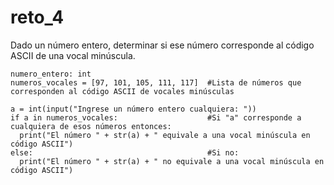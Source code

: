 # reto_4

Dado un número entero, determinar si ese número corresponde al código ASCII de una vocal minúscula.
```
numero_entero: int
numeros_vocales = [97, 101, 105, 111, 117]  #Lista de números que corresponden al código ASCII de vocales minúsculas

a = int(input("Ingrese un número entero cualquiera: "))
if a in numeros_vocales:                    #Si "a" corresponde a cualquiera de esos números entonces:
  print("El número " + str(a) + " equivale a una vocal minúscula en código ASCII")
else:                                       #Si no:
  print("El número " + str(a) + " no equivale a una vocal minúscula en código ASCII")
```
     
